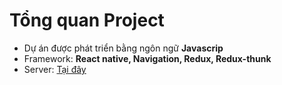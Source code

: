 # Tổng quan Project
- Dự án được phát triển bằng ngôn ngữ **Javascrip**
- Framework: **React native, Navigation, Redux, Redux-thunk**
- Server: [Tại đây](https://github.com/VDChinhs/expense_management_server)
